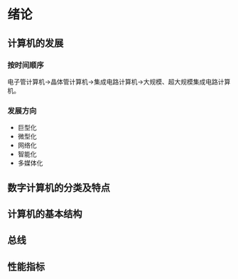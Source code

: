# 绪论

## 计算机的发展
### 按时间顺序
电子管计算机->晶体管计算机->集成电路计算机->大规模、超大规模集成电路计算机。
### 发展方向
+ 巨型化
+ 微型化
+ 网络化
+ 智能化
+ 多媒体化
## 数字计算机的分类及特点
## 计算机的基本结构
## 总线
## 性能指标
